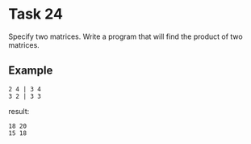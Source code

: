 # Task 24

Specify two matrices. Write a program that will find the product of two matrices.

## Example

```plain
2 4 | 3 4
3 2 | 3 3
```

result:

```plain
18 20
15 18
```
